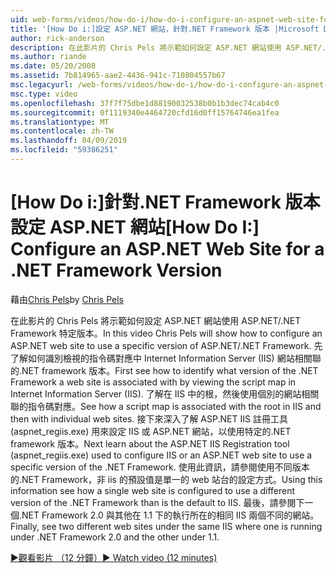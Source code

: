 ```yaml
---
uid: web-forms/videos/how-do-i/how-do-i-configure-an-aspnet-web-site-for-a-net-framework-version
title: '[How Do i:]設定 ASP.NET 網站，針對.NET Framework 版本 |Microsoft Docs'
author: rick-anderson
description: 在此影片的 Chris Pels 將示範如何設定 ASP.NET 網站使用 ASP.NET/.NET Framework 特定版本。 先了解如何識別哪些 v...
ms.author: riande
ms.date: 05/20/2008
ms.assetid: 7b814965-aae2-4436-941c-710804557b67
msc.legacyurl: /web-forms/videos/how-do-i/how-do-i-configure-an-aspnet-web-site-for-a-net-framework-version
msc.type: video
ms.openlocfilehash: 37f7f75dbe1d88190032538b0b1b3dec74cab4c0
ms.sourcegitcommit: 0f1119340e4464720cfd16d0ff15764746ea1fea
ms.translationtype: MT
ms.contentlocale: zh-TW
ms.lasthandoff: 04/09/2019
ms.locfileid: "59386251"
---
```

# <a name="how-do-i-configure-an-aspnet-web-site-for-a-net-framework-version"></a><span data-ttu-id="96700-104">[How Do i:]針對.NET Framework 版本設定 ASP.NET 網站</span><span class="sxs-lookup"><span data-stu-id="96700-104">[How Do I:] Configure an ASP.NET Web Site for a .NET Framework Version</span></span>

<span data-ttu-id="96700-105">藉由[Chris Pels](https://twitter.com/chrispels)</span><span class="sxs-lookup"><span data-stu-id="96700-105">by [Chris Pels](https://twitter.com/chrispels)</span></span>

<span data-ttu-id="96700-106">在此影片的 Chris Pels 將示範如何設定 ASP.NET 網站使用 ASP.NET/.NET Framework 特定版本。</span><span class="sxs-lookup"><span data-stu-id="96700-106">In this video Chris Pels will show how to configure an ASP.NET web site to use a specific version of ASP.NET/.NET Framework.</span></span> <span data-ttu-id="96700-107">先了解如何識別檢視的指令碼對應中 Internet Information Server (IIS) 網站相關聯的.NET framework 版本。</span><span class="sxs-lookup"><span data-stu-id="96700-107">First see how to identify what version of the .NET Framework a web site is associated with by viewing the script map in Internet Information Server (IIS).</span></span> <span data-ttu-id="96700-108">了解在 IIS 中的根，然後使用個別的網站相關聯的指令碼對應。</span><span class="sxs-lookup"><span data-stu-id="96700-108">See how a script map is associated with the root in IIS and then with individual web sites.</span></span> <span data-ttu-id="96700-109">接下來深入了解 ASP.NET IIS 註冊工具 (aspnet\_regiis.exe) 用來設定 IIS 或 ASP.NET 網站，以使用特定的.NET framework 版本。</span><span class="sxs-lookup"><span data-stu-id="96700-109">Next learn about the ASP.NET IIS Registration tool (aspnet\_regiis.exe) used to configure IIS or an ASP.NET web site to use a specific version of the .NET Framework.</span></span> <span data-ttu-id="96700-110">使用此資訊，請參閱使用不同版本的.NET Framework，非 iis 的預設值是單一的 web 站台的設定方式。</span><span class="sxs-lookup"><span data-stu-id="96700-110">Using this information see how a single web site is configured to use a different version of the .NET Framework than is the default to IIS.</span></span> <span data-ttu-id="96700-111">最後，請參閱下一個.NET Framework 2.0 與其他在 1.1 下的執行所在的相同 IIS 兩個不同的網站。</span><span class="sxs-lookup"><span data-stu-id="96700-111">Finally, see two different web sites under the same IIS where one is running under .NET Framework 2.0 and the other under 1.1.</span></span>

[<span data-ttu-id="96700-112">&#9654;觀看影片 （12 分鐘）</span><span class="sxs-lookup"><span data-stu-id="96700-112">&#9654; Watch video (12 minutes)</span></span>](https://channel9.msdn.com/Blogs/ASP-NET-Site-Videos/how-do-i-configure-an-aspnet-web-site-for-a-net-framework-version)
